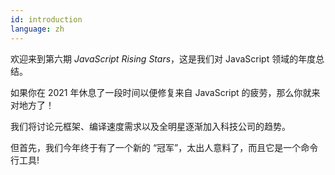 ```yaml
---
id: introduction
language: zh
---
```

欢迎来到第六期 _JavaScript Rising Stars_，这是我们对 JavaScript 领域的年度总结。

如果你在 2021 年休息了一段时间以便修复来自 JavaScript 的疲劳，那么你就来对地方了！

我们将讨论元框架、编译速度需求以及全明星逐渐加入科技公司的趋势。

但首先，我们今年终于有了一个新的 “冠军”，太出人意料了，而且它是一个命令行工具!
